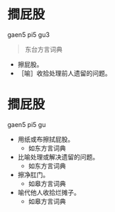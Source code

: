 # 𢵧屁股
gaen5 pi5 gu3
> 东台方言词典
- 擦屁股。
- ［喻］收拾处理前人遗留的问题。

# 𢵧屁股
gaen5 pi5 gu
+ 用纸或布擦拭屁股。
  * 如东方言词典
+ 比喻处理或解决遗留的问题。
  * 如东方言词典
+ 擦净肛门。
  * 如皋方言词典
+ 喻代他人收拾烂摊子。
  * 如皋方言词典
